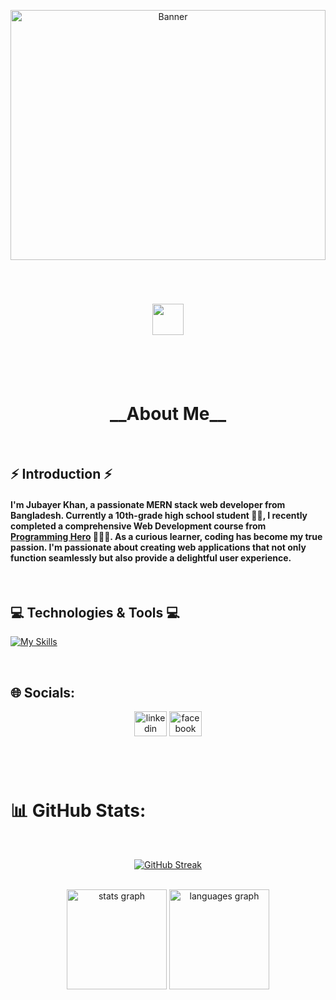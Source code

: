 <p align="center">
  <img src="https://i.ibb.co/Fbyd70M/html-system-website-concept-23-2150376756.jpg" alt="Banner" width="100%" height="400">
</p>
<br>
<h1 align="center"><img src="https://i.ibb.co/CtynWrf/8u5-REF-Logo-Makr.png" height="50"></h1>
<br>
<br>
<br>
<h1 align="center"> __About Me__ </h1>
<br>

## ⚡ Introduction ⚡️

#### I'm Jubayer Khan, a passionate MERN stack web developer from Bangladesh. Currently a 10th-grade high school student 👨‍🎓, I recently completed a comprehensive Web Development course from <a href="https://www.programming-hero.com">Programming Hero</a> 👨🏻‍💻. As a curious learner, coding has become my true passion. I'm passionate about creating web applications that not only function seamlessly but also provide a delightful user experience.

<br>

## 💻 Technologies & Tools 💻

[![My Skills](https://skillicons.dev/icons?i=html,css,tailwind,js,react,next,mongodb,express,nodejs,firebase,figma,vercel,git,github,vscode)](https://skillicons.dev)

<br>

## 🌐 Socials:

<div align="center">
  <a herf="">
  <img src="https://raw.githubusercontent.com/maurodesouza/profile-readme-generator/master/src/assets/icons/social/linkedin/default.svg" width="52" height="40" alt="linkedin logo"  />
  </a>
  <a herf="https://www.facebook.com/saimonkhan.jubayer">
  <img src="https://raw.githubusercontent.com/maurodesouza/profile-readme-generator/master/src/assets/icons/social/facebook/default.svg" width="52" height="40" alt="facebook logo"  />
  </a>
</div>

###

<br><br>

# 📊 GitHub Stats:

<br/>
<p align="center">
<a href="https://git.io/streak-stats"><img src="https://github-readme-streak-stats.herokuapp.com?user=Adriyan-Ahmed-Jubayer&theme=react&hide_border=true&background=45%2C000000%2C000000" alt="GitHub Streak" /></a>
</p>

<br clear="both">

<div align="center">
  <img src="https://github-readme-stats.vercel.app/api?username=Adriyan-Ahmed-Jubayer&hide_title=false&hide_rank=false&show_icons=true&include_all_commits=true&count_private=true&disable_animations=false&theme=react&locale=en&hide_border=true" height="160" alt="stats graph"  />
  <img src="https://github-readme-stats.vercel.app/api/top-langs?username=Adriyan-Ahmed-Jubayer&locale=en&hide_title=false&layout=compact&card_width=320&langs_count=10&theme=react&hide_border=true&" height="160" alt="languages graph"  />
</div>
